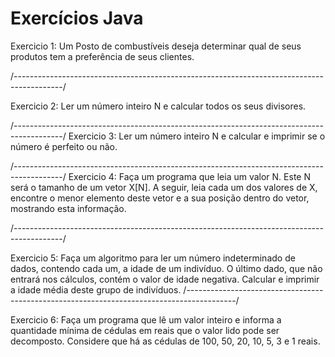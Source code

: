 # Exercícios Java

Exercicio 1:
Um Posto de combustíveis deseja determinar qual de seus produtos tem a preferência de
seus clientes.

/------------------------------------------------------------------------------------------/

Exercicio 2:
Ler um número inteiro N e calcular todos os seus divisores.

/------------------------------------------------------------------------------------------/
Exercicio 3:
Ler um número inteiro N e calcular e imprimir se o número é perfeito ou não.

/------------------------------------------------------------------------------------------/
Exercicio 4:
Faça um programa que leia um valor N. Este N será o tamanho de um vetor X[N]. A seguir,
leia cada um dos valores de X, encontre o menor elemento deste vetor e a sua posição
dentro do vetor, mostrando esta informação.

/------------------------------------------------------------------------------------------/

Exercicio 5:
Faça um algoritmo para ler um número indeterminado de dados, contendo cada um, a idade
de um indivíduo. O último dado, que não entrará nos cálculos, contém o valor de idade
negativa. Calcular e imprimir a idade média deste grupo de indivíduos.
/------------------------------------------------------------------------------------------/

Exercicio 6:
Faça um programa que lê um valor inteiro e informa a quantidade mínima de cédulas em reais
que o valor lido pode ser decomposto. Considere que há as cédulas de 100, 50, 20, 10, 5, 3 e 1
reais.
